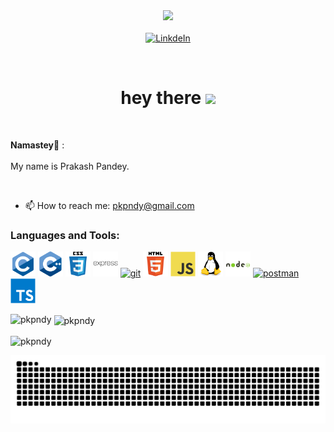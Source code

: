 <div id="header" align="center">
  <img src="https://media.giphy.com/media/AFdcYElkoNAUE/giphy.gif" width="300px" />
</div>
</br>
<div id="badges" align="center">
  <a href="https://www.linkedin.com/in/prakash-pandey-0106/">
  <img alt="LinkdeIn" width="22px" src="https://cdn.jsdelivr.net/npm/simple-icons@v3/icons/linkedin.svg" />
</a>
 </div>
 <p align="center"><img src="https://komarev.com/ghpvc/?username=pkpndy&style=flat-square&color=green" alt=""></p>
 
<h1 align="center">hey there <img src="https://media.giphy.com/media/hvRJCLFzcasrR4ia7z/giphy.gif" width="40"></h1>


</br>

**Namastey**🙏 :
</br>
</br>
My name is Prakash Pandey. 
  
</br>

- 📫 How to reach me: pkpndy@gmail.com

<h3 align="left">Languages and Tools:</h3>
<p align="left">
  <a href="https://www.cprogramming.com/" target="_blank" rel="noreferrer"><img src="https://raw.githubusercontent.com/devicons/devicon/master/icons/c/c-original.svg" alt="c" width="40" height="40"/></a>
  <a href="https://www.w3schools.com/cpp/" target="_blank" rel="noreferrer"><img src="https://raw.githubusercontent.com/devicons/devicon/master/icons/cplusplus/cplusplus-original.svg" alt="cplusplus" width="40" height="40"/></a>
  <a href="https://www.w3schools.com/css/" target="_blank" rel="noreferrer"><img src="https://raw.githubusercontent.com/devicons/devicon/master/icons/css3/css3-original-wordmark.svg" alt="css3" width="40" height="40"/></a>
  <a href="https://expressjs.com" target="_blank" rel="noreferrer"><img src="https://raw.githubusercontent.com/devicons/devicon/master/icons/express/express-original-wordmark.svg" alt="express" width="40" height="40"/></a>
  <a href="https://git-scm.com/" target="_blank" rel="noreferrer"><img src="https://www.vectorlogo.zone/logos/git-scm/git-scm-icon.svg" alt="git" width="40" height="40"/></a>
  <a href="https://www.w3.org/html/" target="_blank" rel="noreferrer"><img src="https://raw.githubusercontent.com/devicons/devicon/master/icons/html5/html5-original-wordmark.svg" alt="html5" width="40" height="40"/></a>
  <a href="https://developer.mozilla.org/en-US/docs/Web/JavaScript" target="_blank" rel="noreferrer"><img src="https://raw.githubusercontent.com/devicons/devicon/master/icons/javascript/javascript-original.svg" alt="javascript" width="40" height="40"/></a>
  <a href="https://www.linux.org/" target="_blank" rel="noreferrer"><img src="https://raw.githubusercontent.com/devicons/devicon/master/icons/linux/linux-original.svg" alt="linux" width="40" height="40"/></a>
  <a href="https://nodejs.org" target="_blank" rel="noreferrer"><img src="https://raw.githubusercontent.com/devicons/devicon/master/icons/nodejs/nodejs-original-wordmark.svg" alt="nodejs" width="40" height="40"/></a>
  <a href="https://postman.com" target="_blank" rel="noreferrer"><img src="https://www.vectorlogo.zone/logos/getpostman/getpostman-icon.svg" alt="postman" width="40" height="40"/></a>
  <a href="https://www.typescriptlang.org/" target="_blank" rel="noreferrer"><img src="https://raw.githubusercontent.com/devicons/devicon/master/icons/typescript/typescript-original.svg" alt="typescript" width="40" height="40"/></a>
</p>


<p><img align="left" src="https://github-readme-stats.vercel.app/api/top-langs?username=pkpndy&show_icons=true&locale=en&layout=compact" alt="pkpndy" /></p>

<p>&nbsp;<img align="center" src="https://github-readme-stats.vercel.app/api?username=pkpndy&show_icons=true&locale=en" alt="pkpndy" /></p>

<p><img align="center" src="https://github-readme-streak-stats.herokuapp.com/?user=pkpndy&" alt="pkpndy" /></p>

[![github contribution grid snake animation](https://raw.githubusercontent.com/pkpndy/pkpndy/output/github-contribution-grid-snake.svg#gh-light-mode-only)](https://github.com/pkpndy)

